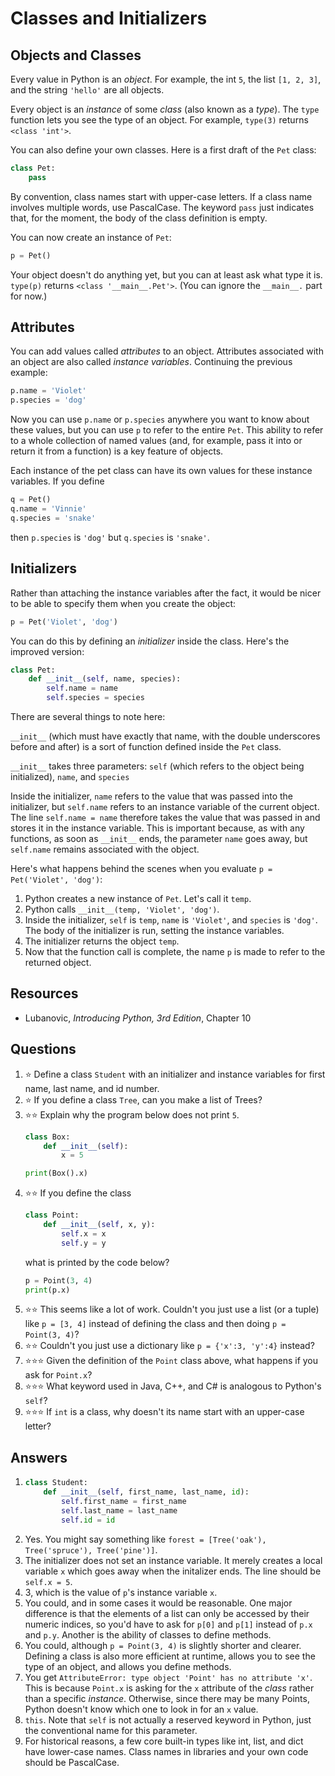 # Classes and Initializers
## Objects and Classes
Every value in Python is an *object*. For example, the int `5`, the list `[1, 2, 3]`, and the string `'hello'` are all objects.

Every object is an *instance* of some *class* (also known as a *type*). The `type` function lets you see the type of an object. For example, `type(3)` returns `<class 'int'>`.

You can also define your own classes. Here is a first draft of the `Pet` class:

```python
class Pet:
    pass
```

By convention, class names start with upper-case letters. If a class name involves multiple words, use PascalCase. The keyword `pass` just indicates that, for the moment, the body of the class definition is empty.

You can now create an instance of `Pet`:

```python
p = Pet()
```

Your object doesn't do anything yet, but you can at least ask what type it is. `type(p)` returns `<class '__main__.Pet'>`. (You can ignore the `__main__.` part for now.)

## Attributes
You can add values called *attributes* to an object. Attributes associated with an object are also called *instance variables*. Continuing the previous example:

```python
p.name = 'Violet'
p.species = 'dog'
```

Now you can use `p.name` or `p.species` anywhere you want to know about these values, but you can use `p` to refer to the entire `Pet`. This ability to refer to a whole collection of named values (and, for example, pass it into or return it from a function) is a key feature of objects.

Each instance of the pet class can have its own values for these instance variables. If you define

```python
q = Pet()
q.name = 'Vinnie'
q.species = 'snake'
```

then `p.species` is `'dog'` but `q.species` is `'snake'`.

## Initializers
Rather than attaching the instance variables after the fact, it would be nicer to be able to specify them when you create the object:

```python
p = Pet('Violet', 'dog')
```

You can do this by defining an *initializer* inside the class. Here's the improved version:

```python
class Pet:
    def __init__(self, name, species):
        self.name = name
        self.species = species
```

There are several things to note here:

`__init__` (which must have exactly that name, with the double underscores before and after) is a sort of function defined inside the `Pet` class.

`__init__` takes three parameters: `self` (which refers to the object being initialized), `name`, and `species`

Inside the initializer, `name` refers to the value that was passed into the initializer, but `self.name` refers to an instance variable of the current object. The line `self.name = name` therefore takes the value that was passed in and stores it in the instance variable. This is important because, as with any functions, as soon as `__init__` ends, the parameter `name` goes away, but `self.name` remains associated with the object.

Here's what happens behind the scenes when you evaluate `p = Pet('Violet', 'dog')`:

1. Python creates a new instance of `Pet`. Let's call it `temp`.
2. Python calls `__init__(temp, 'Violet', 'dog')`.
3. Inside the initializer, `self` is `temp`, `name` is `'Violet'`, and `species` is `'dog'`. The body of the initializer is run, setting the instance variables.
4. The initializer returns the object `temp`.
5. Now that the function call is complete, the name `p` is made to refer to the returned object.

## Resources
* Lubanovic, *Introducing Python, 3rd Edition*, Chapter 10

## Questions
1. :star: Define a class `Student` with an initializer and instance variables for first name, last name, and id number.
1. :star: If you define a class `Tree`, can you make a list of Trees?
1. :star::star: Explain why the program below does not print `5`.
    ```python
    class Box:
        def __init__(self):
            x = 5

    print(Box().x)
    ```
1. :star::star: If you define the class
    ```python
    class Point:
        def __init__(self, x, y):
            self.x = x
            self.y = y
    ```
    what is printed by the code below?
    ```python
    p = Point(3, 4)
    print(p.x)
    ```
1. :star::star: This seems like a lot of work. Couldn't you just use a list (or a tuple) like `p = [3, 4]` instead of defining the class and then doing `p = Point(3, 4)`?
1. :star::star: Couldn't you just use a dictionary like `p = {'x':3, 'y':4}` instead?
1. :star::star::star: Given the definition of the `Point` class above, what happens if you ask for `Point.x`?
1. :star::star::star: What keyword used in Java, C++, and C# is analogous to Python's `self`?
1. :star::star::star: If `int` is a class, why doesn't its name start with an upper-case letter?
## Answers
1.
    ```python
    class Student:
        def __init__(self, first_name, last_name, id):
            self.first_name = first_name
            self.last_name = last_name
            self.id = id
    ```
1. Yes. You might say something like `forest = [Tree('oak'), Tree('spruce'), Tree('pine')]`.
1. The initializer does not set an instance variable. It merely creates a local variable `x` which goes away when the initalizer ends. The line should be `self.x = 5`.
1. 3, which is the value of `p`'s instance variable `x`.
1. You could, and in some cases it would be reasonable. One major difference is that the elements of a list can only be accessed by their numeric indices, so you'd have to ask for `p[0]` and `p[1]` instead of `p.x` and `p.y`. Another is the ability of classes to define methods.
1. You could, although `p = Point(3, 4)` is slightly shorter and clearer. Defining a class is also more efficient at runtime, allows you to see the type of an object, and allows you define methods.
1. You get `AttributeError: type object 'Point' has no attribute 'x'`. This is because `Point.x` is asking for the `x` attribute of the *class* rather than a specific *instance*. Otherwise, since there may be many Points, Python doesn't know which one to look in for an `x` value.
1. `this`. Note that `self` is not actually a reserved keyword in Python, just the conventional name for this parameter.
1. For historical reasons, a few core built-in types like int, list, and dict have lower-case names. Class names in libraries and your own code should be PascalCase.
